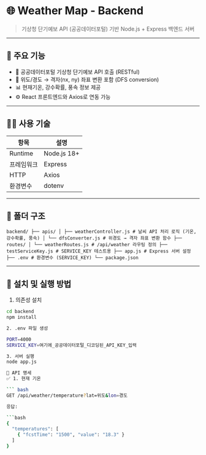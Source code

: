 # 🌐 Weather Map - Backend

> 기상청 단기예보 API (공공데이터포털) 기반 Node.js + Express 백엔드 서버

---

## 🚀 주요 기능

- 📡 공공데이터포털 기상청 단기예보 API 호출 (RESTful)
- 🧭 위도/경도 → 격자(nx, ny) 좌표 변환 포함 (DFS conversion)
- 📊 현재기온, 강수확률, 풍속 정보 제공
- ⚙️ React 프론트엔드와 Axios로 연동 가능

---

## 🧑‍💻 사용 기술

| 항목 | 설명 |
|------|------|
| Runtime | Node.js 18+ |
| 프레임워크 | Express |
| HTTP | Axios |
| 환경변수 | dotenv |

---

## 📁 폴더 구조
```
backend/ ├── apis/ │ ├── weatherController.js # 날씨 API 처리 로직 (기온, 강수확률, 풍속) │ └── dfsConverter.js # 위경도 → 격자 좌표 변환 함수 ├── routes/ │ └── weatherRoutes.js # /api/weather 라우팅 정의 ├── testServiceKey.js # SERVICE_KEY 테스트용 ├── app.js # Express 서버 설정 ├── .env # 환경변수 (SERVICE_KEY) └── package.json
```
---

## 🔧 설치 및 실행 방법

1. 의존성 설치

```bash
cd backend
npm install

2. .env 파일 생성

PORT=4000
SERVICE_KEY=여기에_공공데이터포털_디코딩된_API_KEY_입력

3. 서버 실행
node app.js

📡 API 명세
✅ 1. 현재 기온

``` bash
GET /api/weather/temperature?lat=위도&lon=경도

응답:

```bash
{
  "temperatures": [
    { "fcstTime": "1500", "value": "18.3" }
  ]
}
